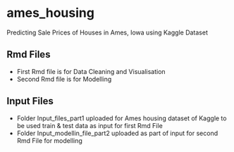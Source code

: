 # ames_housing
Predicting Sale Prices of Houses in Ames, Iowa using Kaggle Dataset

## Rmd Files
- First Rmd file is for Data Cleaning and Visualisation
- Second Rmd file is for Modelling 

## Input Files
- Folder Input_files_part1 uploaded for Ames housing dataset of Kaggle to be used train & test data as input for first Rmd File
- Folder Input_modellin_file_part2 uploaded as part of input for second Rmd File for modelling 
